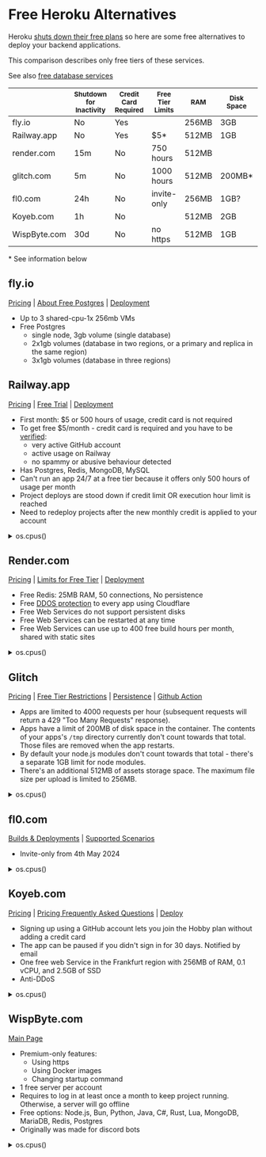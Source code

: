 # Free Heroku Alternatives

Heroku [shuts down their free plans](https://twitter.com/heroku/status/1562817050565054469) so here are some free alternatives to deploy your backend applications.

This comparison describes only free tiers of these services.

See also [free database services](https://github.com/DmitryScaletta/free-database-services)

| | <sub>Shutdown for Inactivity</sub> | <sub>Credit Card Required</sub> | <sub>Free Tier Limits</sub> | <sub>RAM</sub> | <sub>Disk Space</sub> | <sub>Disk Write Access</sub> | <sub>Network Bandwidth</sub> | <sub>Docker-file</sub> | <sub>GitHub Integra-tion</sub> |
| ------------ | ---- | --- | -------------- | ----- | ------ | ---- | ------------- | --- | --- |
| fly.io       | No   | Yes |                | 256MB | 3GB    | Yes  | 160GB         | Yes | No  |
| Railway.app  | No   | Yes | $5*            | 512MB | 1GB    |      | $0.10/GB      | Yes | Yes |
| render.com   | 15m  | No  | 750 hours      | 512MB |        | No   | 100GB         | Yes | Yes |
| glitch.com   | 5m   | No  | 1000 hours     | 512MB | 200MB* | Yes  | 4000 req/hour | No  |     | 
| fl0.com      | 24h  | No  | invite-only    | 256MB | 1GB?   | Yes  | 5GB           | Yes | Yes |
| Koyeb.com    | 1h   | No  |                | 512MB | 2GB    | Yes  | 100GB         | Yes | Yes |
| WispByte.com | 30d  | No  | no https       | 512MB | 1GB    | Yes  | ?             | No* | Yes |

\* See information below

## fly.io

[Pricing](https://fly.io/docs/about/pricing/) | [About Free Postgres](https://fly.io/docs/reference/postgres/#about-free-postgres-on-fly) | [Deployment](https://fly.io/docs/app-guides/continuous-deployment-with-github-actions/#speed-run-your-way-to-continuous-deployment)

* Up to 3 shared-cpu-1x 256mb VMs
* Free Postgres
  * single node, 3gb volume (single database)
  * 2x1gb volumes (database in two regions, or a primary and replica in the same region)
  * 3x1gb volumes (database in three regions)

## Railway.app

[Pricing](https://railway.app/pricing) | [Free Trial](https://docs.railway.app/reference/pricing#free-trial) | [Deployment](https://docs.railway.app/deploy/deployments)

* First month: $5 or 500 hours of usage, credit card is not required
* To get free $5/month - credit card is required and you have to be [verified](https://blog.railway.app/p/pricing-and-plans-migration-guide-2023#what%E2%80%99s-the-deal-with-verification):
  * very active GitHub account
  * active usage on Railway
  * no spammy or abusive behaviour detected
* Has Postgres, Redis, MongoDB, MySQL
* Can't run an app 24/7 at a free tier because it offers only 500 hours of usage per month
* Project deploys are stood down if credit limit OR execution hour limit is reached
* Need to redeploy projects after the new monthly credit is applied to your account

<details>
<summary>os.cpus()</summary>

```json
[
  {"model":"Intel(R) Xeon(R) CPU @ 2.20GHz","speed":2199,"times":{"user":429977550,"nice":4877620,"sys":100221000,"idle":2236262230,"irq":0}},
  {"model":"Intel(R) Xeon(R) CPU @ 2.20GHz","speed":2199,"times":{"user":530307840,"nice":6992540,"sys":104119280,"idle":2159677140,"irq":0}},
  {"model":"Intel(R) Xeon(R) CPU @ 2.20GHz","speed":2199,"times":{"user":531292710,"nice":6954080,"sys":104655000,"idle":2165640630,"irq":0}},
  {"model":"Intel(R) Xeon(R) CPU @ 2.20GHz","speed":2199,"times":{"user":547151450,"nice":7143210,"sys":105376640,"idle":2151592570,"irq":0}},
  {"model":"Intel(R) Xeon(R) CPU @ 2.20GHz","speed":2199,"times":{"user":552904880,"nice":7234820,"sys":105625660,"idle":2147697520,"irq":0}},
  {"model":"Intel(R) Xeon(R) CPU @ 2.20GHz","speed":2199,"times":{"user":572768080,"nice":7805300,"sys":101886850,"idle":1998757280,"irq":0}},
  {"model":"Intel(R) Xeon(R) CPU @ 2.20GHz","speed":2199,"times":{"user":560505030,"nice":6684900,"sys":107260890,"idle":2134275420,"irq":0}},
  {"model":"Intel(R) Xeon(R) CPU @ 2.20GHz","speed":2199,"times":{"user":573149420,"nice":6695010,"sys":107365710,"idle":2128629600,"irq":0}},
  {"model":"Intel(R) Xeon(R) CPU @ 2.20GHz","speed":2199,"times":{"user":566875240,"nice":6857330,"sys":107589550,"idle":2135357390,"irq":0}},
  {"model":"Intel(R) Xeon(R) CPU @ 2.20GHz","speed":2199,"times":{"user":569532820,"nice":6849130,"sys":107298700,"idle":2134912670,"irq":0}},
  {"model":"Intel(R) Xeon(R) CPU @ 2.20GHz","speed":2199,"times":{"user":569806580,"nice":6872870,"sys":107199790,"idle":2134851970,"irq":0}},
  {"model":"Intel(R) Xeon(R) CPU @ 2.20GHz","speed":2199,"times":{"user":574875360,"nice":4793910,"sys":107062680,"idle":2129160960,"irq":0}},
  {"model":"Intel(R) Xeon(R) CPU @ 2.20GHz","speed":2199,"times":{"user":570777860,"nice":4896690,"sys":106414590,"idle":2139333750,"irq":0}},
  {"model":"Intel(R) Xeon(R) CPU @ 2.20GHz","speed":2199,"times":{"user":570867560,"nice":4870710,"sys":107309590,"idle":2135238060,"irq":0}},
  {"model":"Intel(R) Xeon(R) CPU @ 2.20GHz","speed":2199,"times":{"user":582392240,"nice":4899970,"sys":108861520,"idle":2120797550,"irq":0}},
  {"model":"Intel(R) Xeon(R) CPU @ 2.20GHz","speed":2199,"times":{"user":578386010,"nice":4940840,"sys":108575000,"idle":2125157350,"irq":0}},
  {"model":"Intel(R) Xeon(R) CPU @ 2.20GHz","speed":2199,"times":{"user":520093030,"nice":5064300,"sys":105708810,"idle":2185946050,"irq":0}},
  {"model":"Intel(R) Xeon(R) CPU @ 2.20GHz","speed":2199,"times":{"user":443641460,"nice":5138010,"sys":102879030,"idle":2266763470,"irq":0}},
  {"model":"Intel(R) Xeon(R) CPU @ 2.20GHz","speed":2199,"times":{"user":440584160,"nice":5153180,"sys":101942580,"idle":2271730290,"irq":0}},
  {"model":"Intel(R) Xeon(R) CPU @ 2.20GHz","speed":2199,"times":{"user":427817060,"nice":5236540,"sys":101030220,"idle":2285973890,"irq":0}},
  {"model":"Intel(R) Xeon(R) CPU @ 2.20GHz","speed":2199,"times":{"user":424426660,"nice":4804650,"sys":100285420,"idle":2285252450,"irq":0}},
  {"model":"Intel(R) Xeon(R) CPU @ 2.20GHz","speed":2199,"times":{"user":421252000,"nice":5071310,"sys":99151740,"idle":2296282390,"irq":0}},
  {"model":"Intel(R) Xeon(R) CPU @ 2.20GHz","speed":2199,"times":{"user":415649930,"nice":4844940,"sys":100851290,"idle":2293205670,"irq":0}},
  {"model":"Intel(R) Xeon(R) CPU @ 2.20GHz","speed":2199,"times":{"user":414107010,"nice":4704680,"sys":100748620,"idle":2296303770,"irq":0}},
  {"model":"Intel(R) Xeon(R) CPU @ 2.20GHz","speed":2199,"times":{"user":418074100,"nice":4743990,"sys":101072840,"idle":2294456620,"irq":0}},
  {"model":"Intel(R) Xeon(R) CPU @ 2.20GHz","speed":2199,"times":{"user":412244320,"nice":4795740,"sys":100025830,"idle":2300035030,"irq":0}},
  {"model":"Intel(R) Xeon(R) CPU @ 2.20GHz","speed":2199,"times":{"user":407350930,"nice":4870930,"sys":100091520,"idle":2306181050,"irq":0}},
  {"model":"Intel(R) Xeon(R) CPU @ 2.20GHz","speed":2199,"times":{"user":405358380,"nice":4845980,"sys":99191980,"idle":2308132560,"irq":0}},
  {"model":"Intel(R) Xeon(R) CPU @ 2.20GHz","speed":2199,"times":{"user":404763220,"nice":5067500,"sys":107482530,"idle":2256940970,"irq":0}},
  {"model":"Intel(R) Xeon(R) CPU @ 2.20GHz","speed":2199,"times":{"user":404258000,"nice":4938940,"sys":103694880,"idle":2282950000,"irq":0}},
  {"model":"Intel(R) Xeon(R) CPU @ 2.20GHz","speed":2199,"times":{"user":400346480,"nice":4855750,"sys":101393630,"idle":2296042160,"irq":0}},
  {"model":"Intel(R) Xeon(R) CPU @ 2.20GHz","speed":2199,"times":{"user":398576090,"nice":4846670,"sys":100361930,"idle":2304048900,"irq":0}}
]
```
</details>

## Render.com

[Pricing](https://render.com/pricing) | [Limits for Free Tier](https://render.com/docs/free#free-web-services) | [Deployment](https://render.com/docs/deploys)

* Free Redis: 25MB RAM, 50 connections, No persistence
* Free [DDOS protection](https://render.com/docs/ddos-protection) to every app using Cloudflare
* Free Web Services do not support persistent disks
* Free Web Services can be restarted at any time
* Free Web Services can use up to 400 free build hours per month, shared with static sites

<details>
<summary>os.cpus()</summary>

```json
[
  {"model":"AMD EPYC 7571","speed":2542,"times":{"user":174236890,"nice":41690,"sys":94674930,"idle":476275030,"irq":0}},
  {"model":"AMD EPYC 7571","speed":2547,"times":{"user":186440240,"nice":52690,"sys":102817790,"idle":472428170,"irq":0}},
  {"model":"AMD EPYC 7571","speed":2200,"times":{"user":184893690,"nice":59310,"sys":101664400,"idle":471043630,"irq":0}},
  {"model":"AMD EPYC 7571","speed":2200,"times":{"user":185885080,"nice":54210,"sys":102281640,"idle":473727850,"irq":0}},
  {"model":"AMD EPYC 7571","speed":2200,"times":{"user":191267210,"nice":61690,"sys":105612430,"idle":465391730,"irq":0}},
  {"model":"AMD EPYC 7571","speed":2547,"times":{"user":184773470,"nice":61930,"sys":101221800,"idle":472552340,"irq":0}},
  {"model":"AMD EPYC 7571","speed":2200,"times":{"user":186733720,"nice":70410,"sys":102413860,"idle":472580080,"irq":0}},
  {"model":"AMD EPYC 7571","speed":2547,"times":{"user":186168680,"nice":80780,"sys":102599080,"idle":469537790,"irq":0}}
]
```
</details>

## Glitch

[Pricing](https://glitch.com/pricing) | [Free Tier Restrictions](https://help.glitch.com/kb/article/17-technical-restrictions/) | [Persistence](https://help.glitch.com/kb/article/22-do-you-have-built-in-persistence-or-a-database/) | [Github Action](https://github.com/marketplace/actions/glitch-project-sync)

* Apps are limited to 4000 requests per hour (subsequent requests will return a 429 "Too Many Requests" response).
* Apps have a limit of 200MB of disk space in the container. The contents of your apps's `/tmp` directory currently don't count towards that total. Those files are removed when the app restarts.
* By default your node.js modules don't count towards that total - there's a separate 1GB limit for node modules.
* There's an additional 512MB of assets storage space. The maximum file size per upload is limited to 256MB.

<details>
<summary>os.cpus()</summary>

```json
[
  {"model":"Intel(R) Xeon(R) Platinum 8259CL CPU @ 2.50GHz","speed":2499,"times":{"user":392954400,"nice":760542130,"sys":397252320,"idle":2252573240,"irq":0}},
  {"model":"Intel(R) Xeon(R) Platinum 8259CL CPU @ 2.50GHz","speed":2499,"times":{"user":329321660,"nice":756776420,"sys":456550360,"idle":2255211520,"irq":0}},
  {"model":"Intel(R) Xeon(R) Platinum 8259CL CPU @ 2.50GHz","speed":2499,"times":{"user":382870720,"nice":787021250,"sys":372660160,"idle":2265251340,"irq":0}}
]
```
</details>

## fl0.com

[Builds & Deployments](https://docs.fl0.com/docs/platform/builds-deployments) | [Supported Scenarios](https://docs.fl0.com/docs/supported-scenarios)

* Invite-only from 4th May 2024

<details>
<summary>os.cpus()</summary>

```json
[
  {"model":"Intel(R) Xeon(R) Platinum 8275CL CPU @ 3.00GHz","speed":3617,"times":{"user":256960,"nice":3810,"sys":102520,"idle":28391470,"irq":0}},
  {"model":"Intel(R) Xeon(R) Platinum 8275CL CPU @ 3.00GHz","speed":2999,"times":{"user":274440,"nice":3020,"sys":104220,"idle":28388940,"irq":0}},
  {"model":"Intel(R) Xeon(R) Platinum 8275CL CPU @ 3.00GHz","speed":2999,"times":{"user":274890,"nice":3330,"sys":104990,"idle":28403950,"irq":0}},
  {"model":"Intel(R) Xeon(R) Platinum 8275CL CPU @ 3.00GHz","speed":2999,"times":{"user":305950,"nice":1990,"sys":105790,"idle":28370670,"irq":0}},
  {"model":"Intel(R) Xeon(R) Platinum 8275CL CPU @ 3.00GHz","speed":3608,"times":{"user":284490,"nice":3900,"sys":105520,"idle":28394810,"irq":0}},
  {"model":"Intel(R) Xeon(R) Platinum 8275CL CPU @ 3.00GHz","speed":2999,"times":{"user":301920,"nice":2960,"sys":105020,"idle":28370150,"irq":0}},
  {"model":"Intel(R) Xeon(R) Platinum 8275CL CPU @ 3.00GHz","speed":2999,"times":{"user":285230,"nice":7930,"sys":104650,"idle":28397560,"irq":0}},
  {"model":"Intel(R) Xeon(R) Platinum 8275CL CPU @ 3.00GHz","speed":3600,"times":{"user":404610,"nice":2110,"sys":111550,"idle":28279030,"irq":0}},
  {"model":"Intel(R) Xeon(R) Platinum 8275CL CPU @ 3.00GHz","speed":3675,"times":{"user":321350,"nice":3090,"sys":107030,"idle":28354550,"irq":0}},
  {"model":"Intel(R) Xeon(R) Platinum 8275CL CPU @ 3.00GHz","speed":2999,"times":{"user":318750,"nice":3690,"sys":102570,"idle":28370200,"irq":0}},
  {"model":"Intel(R) Xeon(R) Platinum 8275CL CPU @ 3.00GHz","speed":2999,"times":{"user":314820,"nice":2110,"sys":106290,"idle":28369010,"irq":0}},
  {"model":"Intel(R) Xeon(R) Platinum 8275CL CPU @ 3.00GHz","speed":3598,"times":{"user":320310,"nice":3500,"sys":111890,"idle":28286330,"irq":0}},
  {"model":"Intel(R) Xeon(R) Platinum 8275CL CPU @ 3.00GHz","speed":3599,"times":{"user":313590,"nice":3710,"sys":108010,"idle":28328580,"irq":0}},
  {"model":"Intel(R) Xeon(R) Platinum 8275CL CPU @ 3.00GHz","speed":2999,"times":{"user":300940,"nice":4490,"sys":108260,"idle":28369610,"irq":0}},
  {"model":"Intel(R) Xeon(R) Platinum 8275CL CPU @ 3.00GHz","speed":2999,"times":{"user":290070,"nice":4080,"sys":104160,"idle":28378910,"irq":0}},
  {"model":"Intel(R) Xeon(R) Platinum 8275CL CPU @ 3.00GHz","speed":2999,"times":{"user":414090,"nice":2290,"sys":118980,"idle":28196530,"irq":0}}
]
```
</details>

## Koyeb.com 

[Pricing](https://www.koyeb.com/pricing) | [Pricing Frequently Asked Questions](https://www.koyeb.com/docs/faqs/pricing) | [Deploy](https://www.koyeb.com/docs/deploy)

* Signing up using a GitHub account lets you join the Hobby plan without adding a credit card
* The app can be paused if you didn't sign in for 30 days. Notified by email
* One free web Service in the Frankfurt region with 256MB of RAM, 0.1 vCPU, and 2.5GB of SSD
* Anti-DDoS

<details>
<summary>os.cpus()</summary>

```json
[
  { "model": "AMD EPYC", "speed": 0, "times": { "user": 590, "nice": 0, "sys": 1110, "idle": 361200, "irq": 0 } }
]
```
</details>

## WispByte.com

[Main Page](https://wispbyte.com/)

* Premium-only features:
  * Using https
  * Using Docker images
  * Changing startup command
* 1 free server per account
* Requires to log in at least once a month to keep project running. Otherwise, a server will go offline
* Free options: Node.js, Bun, Python, Java, C#, Rust, Lua, MongoDB, MariaDB, Redis, Postgres
* Originally was made for discord bots

<details>
<summary>os.cpus()</summary>

```json
[
  {"model":"Intel(R) Xeon(R) CPU E5-2697 v2 @ 2.70GHz","speed":2693,"times":{"user":66391500,"nice":1240,"sys":39980450,"idle":457616670,"irq":0}},
  {"model":"Intel(R) Xeon(R) CPU E5-2697 v2 @ 2.70GHz","speed":2693,"times":{"user":46523660,"nice":500,"sys":45705960,"idle":455116580,"irq":0}},
  {"model":"Intel(R) Xeon(R) CPU E5-2697 v2 @ 2.70GHz","speed":2693,"times":{"user":61987930,"nice":1060,"sys":38080810,"idle":462331760,"irq":0}},
  {"model":"Intel(R) Xeon(R) CPU E5-2697 v2 @ 2.70GHz","speed":2693,"times":{"user":62762270,"nice":1750,"sys":38678700,"idle":466621370,"irq":0}},
  {"model":"Intel(R) Xeon(R) CPU E5-2697 v2 @ 2.70GHz","speed":2693,"times":{"user":62974210,"nice":1750,"sys":38768990,"idle":466331460,"irq":0}},
  {"model":"Intel(R) Xeon(R) CPU E5-2697 v2 @ 2.70GHz","speed":2693,"times":{"user":63332450,"nice":1840,"sys":39071880,"idle":466059370,"irq":0}},
  {"model":"Intel(R) Xeon(R) CPU E5-2697 v2 @ 2.70GHz","speed":2693,"times":{"user":67194570,"nice":1260,"sys":41715960,"idle":455640950,"irq":0}},
  {"model":"Intel(R) Xeon(R) CPU E5-2697 v2 @ 2.70GHz","speed":2693,"times":{"user":64298530,"nice":1360,"sys":40935520,"idle":459214070,"irq":0}},
  {"model":"Intel(R) Xeon(R) CPU E5-2697 v2 @ 2.70GHz","speed":2693,"times":{"user":64132700,"nice":470,"sys":40531470,"idle":460644240,"irq":0}},
  {"model":"Intel(R) Xeon(R) CPU E5-2697 v2 @ 2.70GHz","speed":2693,"times":{"user":64190390,"nice":1130,"sys":40566420,"idle":460116840,"irq":0}},
  {"model":"Intel(R) Xeon(R) CPU E5-2697 v2 @ 2.70GHz","speed":2693,"times":{"user":64048130,"nice":100,"sys":40462300,"idle":460504250,"irq":0}},
  {"model":"Intel(R) Xeon(R) CPU E5-2697 v2 @ 2.70GHz","speed":2693,"times":{"user":63916590,"nice":1060,"sys":40616270,"idle":460765920,"irq":0}}
]
```
</details>
